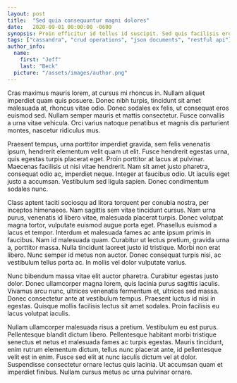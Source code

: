 ```yaml
---
layout: post
title:  "Sed quia consequuntur magni dolores"
date:   2020-09-01 00:00:00 -0600
synopsis: Proin efficitur id tellus id suscipit. Sed quis facilisis eros. Phasellus porta nec ante vel cursus. Morbi fermentum, augue vel volutpat gravida, orci ante consectetur ante, ut vulputate lorem ex faucibus felis. Cras ex turpis, interdum non tincidunt sed, hendrerit non neque. Pellentesque diam urna, cursus nec ipsum eget, posuere vulputate justo.
tags: ["cassandra", "crud operations", "json documents", "restful api"]
author_info:
  name: 
    first: "Jeff"
    last: "Beck"
  picture: "/assets/images/author.png"
---
```


Cras maximus mauris lorem, at cursus mi rhoncus in. Nullam aliquet imperdiet quam quis posuere. Donec nibh turpis, tincidunt sit amet malesuada at, rhoncus vitae odio. Donec sodales ex felis, ut consequat eros euismod sed. Nullam semper mauris et mattis consectetur. Fusce convallis a urna vitae vehicula. Orci varius natoque penatibus et magnis dis parturient montes, nascetur ridiculus mus.

Praesent tempus, urna porttitor imperdiet gravida, sem felis venenatis ipsum, hendrerit elementum velit quam ut elit. Fusce hendrerit egestas urna, quis egestas turpis placerat eget. Proin porttitor at lacus at pulvinar. Maecenas facilisis ut nisi vitae hendrerit. Nam sit amet justo pharetra, consequat odio ac, imperdiet neque. Integer at faucibus odio. Ut iaculis eget justo a accumsan. Vestibulum sed ligula sapien. Donec condimentum sodales nunc.

Class aptent taciti sociosqu ad litora torquent per conubia nostra, per inceptos himenaeos. Nam sagittis sem vitae tincidunt cursus. Nam urna purus, venenatis id libero vitae, malesuada placerat turpis. Donec volutpat magna tortor, vulputate euismod augue porta eget. Phasellus euismod a lacus et tempor. Interdum et malesuada fames ac ante ipsum primis in faucibus. Nam id malesuada quam. Curabitur ut lectus pretium, gravida urna a, porttitor massa. Nulla tincidunt laoreet justo id tristique. Morbi non erat libero. Nunc semper id metus non auctor. Donec consequat turpis nisi, ac vestibulum tellus porta ac. In mollis vel dolor vulputate varius.

Nunc bibendum massa vitae elit auctor pharetra. Curabitur egestas justo dolor. Donec ullamcorper magna lorem, quis lacinia purus sagittis iaculis. Vivamus arcu nunc, ultrices venenatis fermentum et, ultrices sed massa. Donec consectetur ante at vestibulum tempus. Praesent luctus id nisi in egestas. Quisque mollis facilisis lectus sit amet sodales. Proin facilisis eu lacus volutpat iaculis.

Nullam ullamcorper malesuada risus a pretium. Vestibulum eu est purus. Pellentesque blandit dictum libero. Pellentesque habitant morbi tristique senectus et netus et malesuada fames ac turpis egestas. Mauris tincidunt, enim rutrum elementum dictum, tellus nunc placerat ante, id pellentesque velit est in enim. Fusce sed elit at nunc iaculis dictum vel at dolor. Suspendisse consectetur ornare lectus quis lacinia. Ut accumsan quam et imperdiet finibus. Nullam cursus metus ac urna pulvinar ornare.